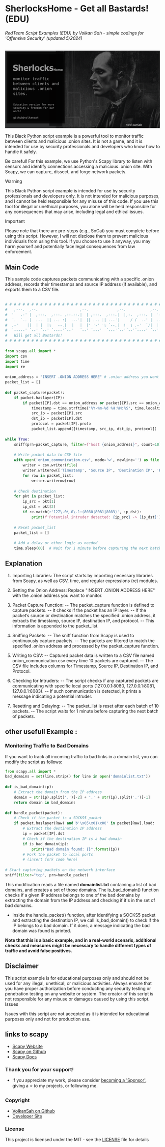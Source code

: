 # SherlocksHome - Get all Bastards! (EDU)
###### RedTeam Script Examples (EDU) by Volkan Sah - simple codings for 'Offensive Security' (updated 5/2024)
![screenshot sherlocks home python script](sherlockshome_edu.png)

This Black Python script example is a powerful tool to monitor traffic between clients and malicious .onion sites. It is not a game, and it is intended for use by security professionals and developers who know how to handle it safely.

Be careful! For this example, we use Python's Scapy library to listen with sensors and identify connections accessing a malicious .onion site. With Scapy, we can capture, dissect, and forge network packets. 

> [!WARNING]
> This Black Python script example is intended for use by security professionals and developers only. It is not intended for malicious purposes, and I cannot be held responsible for any misuse of this code. If you use this tool for illegal or unethical purposes, you alone will be held responsible for any consequences that may arise, including legal and ethical issues.


> [!IMPORTANT]
> Please note that there are pre-steps (e.g., SoCat) you must complete before using this script. However, I will not disclose them to prevent malicious individuals from using this tool. If you choose to use it anyway, you may harm yourself and potentially face legal consequences from law enforcement.

## Main Code
This sample code captures packets communicating with a specific .onion address, records their timestamps and source IP address (if available), and exports them to a CSV file.

```python

# # # # # # # # # # # # # # # # # # # # # # # # # # # # # # # # # # # # # # # # # # # # # # # # # # # #                                                 
#   ,---.  ,--.                   ,--.             ,--.           ,--.  ,--.     by Nemesis Mr.Chess  #   
#  '   .-' |  ,---.  ,---. ,--.--.|  | ,---.  ,---.|  |,-.  ,---. |  '--'  | ,---. ,--,--,--. ,---.   #
#  `.  `-. |  .-.  || .-. :|  .--'|  || .-. || .--'|     / (  .-' |  .--.  || .-. ||        || .-. :  #
#  .-'    ||  | |  |\   --.|  |   |  |' '-' '\ `--.|  \  \ .-'  `)|  |  |  |' '-' '|  |  |  |\   --.  #
#  `-----' `--' `--' `----'`--'   `--' `---'  `---'`--'`--'`----' `--'  `--' `---' `--`--`--' `----'  #
#   Will get all Bastards!                                                                            #
# # # # # # # # # # # # # # # # # # # # # # # # # # # # # # # # # # # # # # # # # # # # # # # # # # # # 
                                               
from scapy.all import *
import csv
import time
import re

onion_address = "INSERT .ONION ADDRESS HERE" # .onion address you want to monitor
packet_list = []

def packet_capture(packet):
    if packet.haslayer(IP):
        if packet[IP].dst == onion_address or packet[IP].src == onion_address:
            timestamp = time.strftime('%Y-%m-%d %H:%M:%S', time.localtime(packet.time))
            src_ip = packet[IP].src
            dst_ip = packet[IP].dst
            protocol = packet[IP].proto
            packet_list.append([timestamp, src_ip, dst_ip, protocol])

while True:
    sniff(prn=packet_capture, filter=f"host {onion_address}", count=10)

    # Write packet data to CSV file
    with open('onion_communication.csv', mode='w', newline='') as file:
        writer = csv.writer(file)
        writer.writerow(['Timestamp', 'Source IP', 'Destination IP', 'Protocol'])
        for row in packet_list:
            writer.writerow(row)

    # Check destination
    for pkt in packet_list:
        ip_src = pkt[1]
        ip_dst = pkt[2]
        if re.match(r'127\.0\.0\.1:(8080|8081|8083)', ip_dst):
            print(f'Potential intruder detected: {ip_src} -> {ip_dst}')

    # Reset packet_list
    packet_list = []

    # Add a delay or other logic as needed
    time.sleep(60)  # Wait for 1 minute before capturing the next batch of packets
```


## Explanation
1. Importing Libraries: The script starts by importing necessary libraries from Scapy, as well as CSV, time, and regular expressions (re) modules.
2. Setting the Onion Address: Replace "INSERT .ONION ADDRESS HERE" with the .onion address you want to monitor.
3. Packet Capture Function:
-- The packet_capture function is defined to capture packets.
-- It checks if the packet has an IP layer.
-- If the packet’s source or destination matches the specified .onion address, it extracts the timestamp, source IP, destination IP, and protocol.
-- This information is appended to the packet_list.

4. Sniffing Packets:
-- The sniff function from Scapy is used to continuously capture packets.
-- The packets are filtered to match the specified .onion address and processed by the packet_capture function.

5. Writing to CSV:
-- Captured packet data is written to a CSV file named onion_communication.csv every time 10 packets are captured.
-- The CSV file includes columns for Timestamp, Source IP, Destination IP, and Protocol.

6. Checking for Intruders:
-- The script checks if any captured packets are communicating with specific local ports (127.0.0.1:8080, 127.0.0.1:8081, 127.0.0.1:8083).
-- If such communication is detected, it prints a message indicating a potential intruder.

7. Resetting and Delaying:
-- The packet_list is reset after each batch of 10 packets.
-- The script waits for 1 minute before capturing the next batch of packets.

## other usefull Example : 
### Monitoring Traffic to Bad Domains

If you want to track all incoming traffic to bad links in a domain list, you can modify the script as follows:

```python
from scapy.all import *
bad_domains = set(line.strip() for line in open('domainlist.txt'))

def is_bad_domain(ip):
    # Extract the domain from the IP address
    domain = str(ip).split('.')[-2] + '.' + str(ip).split('.')[-1]
    return domain in bad_domains

def handle_packet(packet):
    # Check if the packet is a SOCKS5 packet
    if packet.haslayer(Raw) and b'\x05\x01\x00' in packet[Raw].load:
        # Extract the destination IP address
        ip = packet[IP].dst
        # Check if the destination IP is a bad domain
        if is_bad_domain(ip):
            print("Bad domain found: {}".format(ip))
        # Fork the packet to local ports
        # (insert fork code here)

# Start capturing packets on the network interface
sniff(filter="tcp", prn=handle_packet)


```

This modification reads a file named **domainlist.txt** containing a list of bad domains, and creates a set of those domains. The is_bad_domain() function checks if a given IP address belongs to one of the bad domains by extracting the domain from the IP address and checking if it's in the set of bad domains.

- Inside the handle_packet() function, after identifying a SOCKS5 packet and extracting the destination IP, we call is_bad_domain() to check if the IP belongs to a bad domain. If it does, a message indicating the bad domain was found is printed.

**Note that this is a basic example, and in a real-world scenario, additional checks and measures might be necessary to handle different types of traffic and avoid false positives.**

## Disclaimer

This script example is for educational purposes only and should not be used for any illegal, unethical, or malicious activities. Always ensure that you have proper authorization before conducting any security testing or penetration testing on any website or system. The creator of this script is not responsible for any misuse or damages caused by using this script.
Issues

Issues with this script are not accepted as it is intended for educational purposes only and not for production use.
## links to scapy
- [Scapy Website](https://scapy.net/)
- [Scapy on Github]( https://github.com/secdev/scapy)
- [Scapy Docs](https://scapy.readthedocs.io/en/latest/)

### Thank you for your support!
- If you appreciate my work, please consider [becoming a 'Sponsor'](https://github.com/sponsors/volkansah), giving a :star: to my projects, or following me. 
### Copyright
- [VolkanSah on Github](https://github.com/volkansah)
- [Developer Site](https://volkansah.github.io)

### License
This project is licensed under the MIT - see the [LICENSE](LICENSE) file for details
